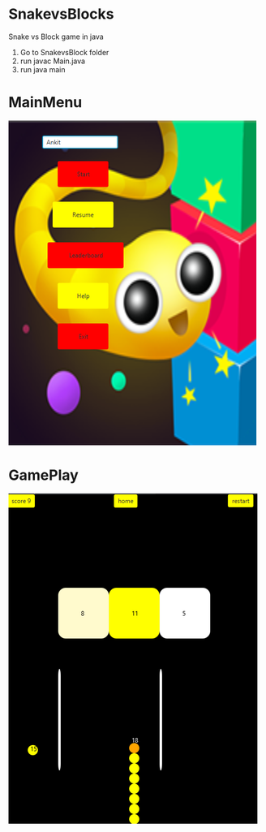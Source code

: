 # SnakevsBlocks
Snake vs Block game in java
1. Go to SnakevsBlock folder
2. run javac Main.java
3. run java main

# MainMenu
![MainMenu](https://github.com/ankitcdry1612/SnakevsBlocks/blob/master/Image/MainMenu.png)

# GamePlay
![GamePlay](https://github.com/ankitcdry1612/SnakevsBlocks/blob/master/Image/GamePlay.png)
